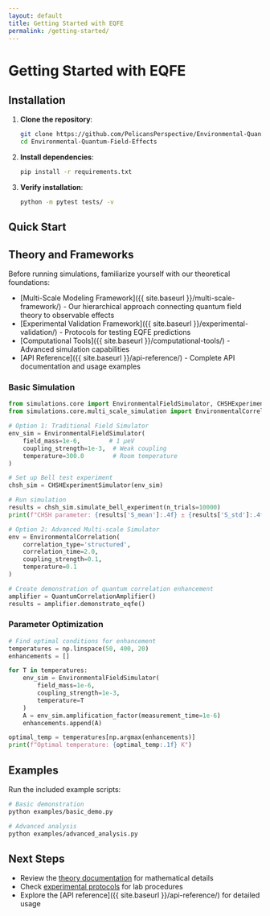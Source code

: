 ```yaml
---
layout: default
title: Getting Started with EQFE
permalink: /getting-started/
---
```


# Getting Started with EQFE

## Installation

1. **Clone the repository**:
   ```bash
   git clone https://github.com/PelicansPerspective/Environmental-Quantum-Field-Effects.git
   cd Environmental-Quantum-Field-Effects
   ```

2. **Install dependencies**:
   ```bash
   pip install -r requirements.txt
   ```

3. **Verify installation**:
   ```bash
   python -m pytest tests/ -v
   ```

## Quick Start

## Theory and Frameworks

Before running simulations, familiarize yourself with our theoretical foundations:

- [Multi-Scale Modeling Framework]({{ site.baseurl }}/multi-scale-framework/) - Our hierarchical approach connecting quantum field theory to observable effects
- [Experimental Validation Framework]({{ site.baseurl }}/experimental-validation/) - Protocols for testing EQFE predictions
- [Computational Tools]({{ site.baseurl }}/computational-tools/) - Advanced simulation capabilities
- [API Reference]({{ site.baseurl }}/api-reference/) - Complete API documentation and usage examples

### Basic Simulation

```python
from simulations.core import EnvironmentalFieldSimulator, CHSHExperimentSimulator
from simulations.core.multi_scale_simulation import EnvironmentalCorrelation, OpenQuantumSystem

# Option 1: Traditional Field Simulator
env_sim = EnvironmentalFieldSimulator(
    field_mass=1e-6,        # 1 μeV
    coupling_strength=1e-3,  # Weak coupling
    temperature=300.0        # Room temperature
)

# Set up Bell test experiment
chsh_sim = CHSHExperimentSimulator(env_sim)

# Run simulation
results = chsh_sim.simulate_bell_experiment(n_trials=10000)
print(f"CHSH parameter: {results['S_mean']:.4f} ± {results['S_std']:.4f}")

# Option 2: Advanced Multi-scale Simulator
env = EnvironmentalCorrelation(
    correlation_type='structured',
    correlation_time=2.0,
    coupling_strength=0.1,
    temperature=0.1
)

# Create demonstration of quantum correlation enhancement
amplifier = QuantumCorrelationAmplifier()
results = amplifier.demonstrate_eqfe()
```

### Parameter Optimization

```python
# Find optimal conditions for enhancement
temperatures = np.linspace(50, 400, 20)
enhancements = []

for T in temperatures:
    env_sim = EnvironmentalFieldSimulator(
        field_mass=1e-6,
        coupling_strength=1e-3,
        temperature=T
    )
    A = env_sim.amplification_factor(measurement_time=1e-6)
    enhancements.append(A)

optimal_temp = temperatures[np.argmax(enhancements)]
print(f"Optimal temperature: {optimal_temp:.1f} K")
```

## Examples

Run the included example scripts:

```bash
# Basic demonstration
python examples/basic_demo.py

# Advanced analysis
python examples/advanced_analysis.py
```

## Next Steps

- Review the [theory documentation](https://github.com/PelicansPerspective/Environmental-Quantum-Field-Effects/tree/main/theory) for mathematical details
- Check [experimental protocols](https://github.com/PelicansPerspective/Environmental-Quantum-Field-Effects/tree/main/experiments/protocols) for lab procedures  
- Explore the [API reference]({{ site.baseurl }}/api-reference/) for detailed usage
